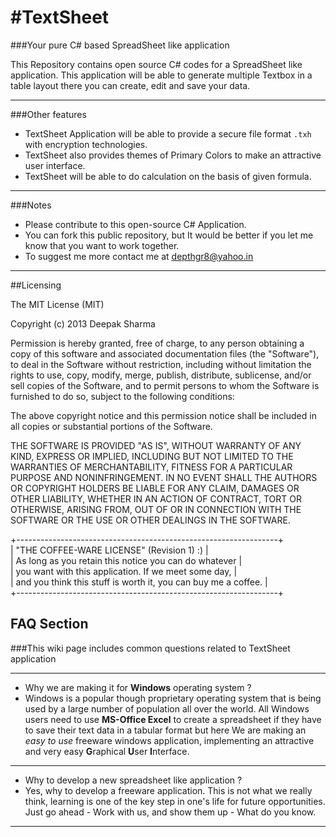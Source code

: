 #TextSheet
=========
###Your pure C# based SpreadSheet like application

This Repository contains open source C# codes for a SpreadSheet like application.
This application will be able to generate multiple Textbox in a table layout there you can create, edit and save your data.
_________
###Other features

 * TextSheet Application will be able to provide a secure file format `.txh` with encryption technologies.
 * TextSheet also provides themes of Primary Colors to make an attractive user interface.
 * TextSheet will be able to do calculation on the basis of given formula.
 
_________
###Notes
 * Please contribute to this open-source C# Application.
 * You can fork this public repository, but It would be better if you let me know that you want to work together.
 * To suggest me more contact me at depthgr8@yahoo.in

_________
##Licensing

The MIT License (MIT)

Copyright (c) 2013 Deepak Sharma

Permission is hereby granted, free of charge, to any person obtaining a copy
of this software and associated documentation files (the "Software"), to deal
in the Software without restriction, including without limitation the rights
to use, copy, modify, merge, publish, distribute, sublicense, and/or sell
copies of the Software, and to permit persons to whom the Software is
furnished to do so, subject to the following conditions:

The above copyright notice and this permission notice shall be included in
all copies or substantial portions of the Software.

THE SOFTWARE IS PROVIDED "AS IS", WITHOUT WARRANTY OF ANY KIND, EXPRESS OR
IMPLIED, INCLUDING BUT NOT LIMITED TO THE WARRANTIES OF MERCHANTABILITY,
FITNESS FOR A PARTICULAR PURPOSE AND NONINFRINGEMENT. IN NO EVENT SHALL THE
AUTHORS OR COPYRIGHT HOLDERS BE LIABLE FOR ANY CLAIM, DAMAGES OR OTHER
LIABILITY, WHETHER IN AN ACTION OF CONTRACT, TORT OR OTHERWISE, ARISING FROM,
OUT OF OR IN CONNECTION WITH THE SOFTWARE OR THE USE OR OTHER DEALINGS IN
THE SOFTWARE.


 +-----------------------------------------------------------------+</br>
 |             "THE COFFEE-WARE LICENSE" (Revision 1)     :)       |</br>
 |     As long as you retain this notice you can do whatever       |</br>
 |      you want with this application. If we meet some day,       |</br>
 | and you think this stuff is worth it, you can buy me a coffee.  |</br>
 +-----------------------------------------------------------------+</br>


## FAQ Section

###This wiki page includes common questions related to TextSheet application

***


* Why we are making it for **Windows** operating system ?
* Windows is a popular though proprietary operating system that is being used by a large number of population all over the world. All Windows users need to use **MS-Office Excel** to create a spreadsheet if they have to save their text data in a tabular format but here We are making an _easy to use_ freeware windows application, implementing an attractive and very easy **G**raphical **U**ser **I**nterface.

__________

* Why to develop a new spreadsheet like application ?
* Yes, why to develop a freeware application. This is not what we really think, learning is one of the key step in one's life for future opportunities. Just go ahead - Work with us, and show them up - What do you know.

__________
